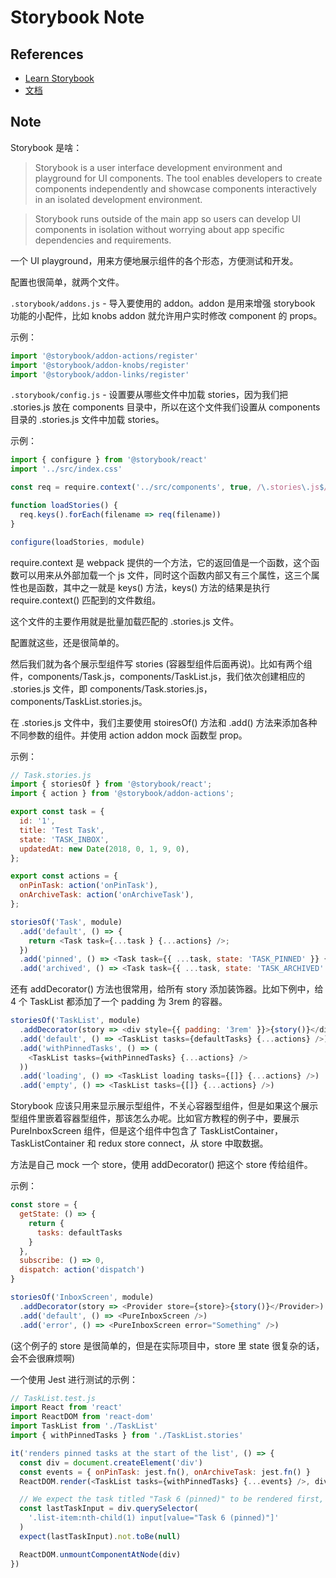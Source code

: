 # Storybook Note

## References

- [Learn Storybook](https://www.learnstorybook.com/)
- [文档](https://storybook.js.org/docs/basics/introduction/)

## Note

Storybook 是啥：

> Storybook is a user interface development environment and playground for UI components. The tool enables developers to create components independently and showcase components interactively in an isolated development environment.

> Storybook runs outside of the main app so users can develop UI components in isolation without worrying about app specific dependencies and requirements.

一个 UI playground，用来方便地展示组件的各个形态，方便测试和开发。

配置也很简单，就两个文件。

`.storybook/addons.js` - 导入要使用的 addon。addon 是用来增强 storybook 功能的小配件，比如 knobs addon 就允许用户实时修改 component 的 props。

示例：

```js
import '@storybook/addon-actions/register'
import '@storybook/addon-knobs/register'
import '@storybook/addon-links/register'
```

`.storybook/config.js` - 设置要从哪些文件中加载 stories，因为我们把 .stories.js 放在 components 目录中，所以在这个文件我们设置从 components 目录的 .stories.js 文件中加载 stories。

示例：

```js
import { configure } from '@storybook/react'
import '../src/index.css'

const req = require.context('../src/components', true, /\.stories\.js$/)

function loadStories() {
  req.keys().forEach(filename => req(filename))
}

configure(loadStories, module)
```

require.context 是 webpack 提供的一个方法，它的返回值是一个函数，这个函数可以用来从外部加载一个 js 文件，同时这个函数内部又有三个属性，这三个属性也是函数，其中之一就是 keys() 方法，keys() 方法的结果是执行 require.context() 匹配到的文件数组。

这个文件的主要作用就是批量加载匹配的 .stories.js 文件。

配置就这些，还是很简单的。

然后我们就为各个展示型组件写 stories (容器型组件后面再说)。比如有两个组件，components/Task.js，components/TaskList.js，我们依次创建相应的 .stories.js 文件，即 components/Task.stories.js，components/TaskList.stories.js。

在 .stories.js 文件中，我们主要使用 stoiresOf() 方法和 .add() 方法来添加各种不同参数的组件。并使用 action addon mock 函数型 prop。

示例：

```js
// Task.stories.js
import { storiesOf } from '@storybook/react';
import { action } from '@storybook/addon-actions';

export const task = {
  id: '1',
  title: 'Test Task',
  state: 'TASK_INBOX',
  updatedAt: new Date(2018, 0, 1, 9, 0),
};

export const actions = {
  onPinTask: action('onPinTask'),
  onArchiveTask: action('onArchiveTask'),
};

storiesOf('Task', module)
  .add('default', () => {
    return <Task task={...task } {...actions} />;
  })
  .add('pinned', () => <Task task={{ ...task, state: 'TASK_PINNED' }} {...actions} />)
  .add('archived', () => <Task task={{ ...task, state: 'TASK_ARCHIVED' }} {...actions} />);
```

还有 addDecorator() 方法也很常用，给所有 story 添加装饰器。比如下例中，给 4 个 TaskList 都添加了一个 padding 为 3rem 的容器。

```js
storiesOf('TaskList', module)
  .addDecorator(story => <div style={{ padding: '3rem' }}>{story()}</div>)
  .add('default', () => <TaskList tasks={defaultTasks} {...actions} />)
  .add('withPinnedTasks', () => (
    <TaskList tasks={withPinnedTasks} {...actions} />
  ))
  .add('loading', () => <TaskList loading tasks={[]} {...actions} />)
  .add('empty', () => <TaskList tasks={[]} {...actions} />)
```

Storybook 应该只用来显示展示型组件，不关心容器型组件，但是如果这个展示型组件里嵌着容器型组件，那该怎么办呢。比如官方教程的例子中，要展示 PureInboxScreen 组件，但是这个组件中包含了 TaskListContainer，TaskListContainer 和 redux store connect，从 store 中取数据。

方法是自己 mock 一个 store，使用 addDecorator() 把这个 store 传给组件。

示例：

```js
const store = {
  getState: () => {
    return {
      tasks: defaultTasks
    }
  },
  subscribe: () => 0,
  dispatch: action('dispatch')
}

storiesOf('InboxScreen', module)
  .addDecorator(story => <Provider store={store}>{story()}</Provider>)
  .add('default', () => <PureInboxScreen />)
  .add('error', () => <PureInboxScreen error="Something" />)
```

(这个例子的 store 是很简单的，但是在实际项目中，store 里 state 很复杂的话，会不会很麻烦啊)

一个使用 Jest 进行测试的示例：

```js
// TaskList.test.js
import React from 'react'
import ReactDOM from 'react-dom'
import TaskList from './TaskList'
import { withPinnedTasks } from './TaskList.stories'

it('renders pinned tasks at the start of the list', () => {
  const div = document.createElement('div')
  const events = { onPinTask: jest.fn(), onArchiveTask: jest.fn() }
  ReactDOM.render(<TaskList tasks={withPinnedTasks} {...events} />, div)

  // We expect the task titled "Task 6 (pinned)" to be rendered first, not at the end
  const lastTaskInput = div.querySelector(
    '.list-item:nth-child(1) input[value="Task 6 (pinned)"]'
  )
  expect(lastTaskInput).not.toBe(null)

  ReactDOM.unmountComponentAtNode(div)
})
```
